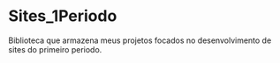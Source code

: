 # Sites_1Periodo

Biblioteca que armazena meus projetos focados no desenvolvimento de sites do primeiro periodo.
